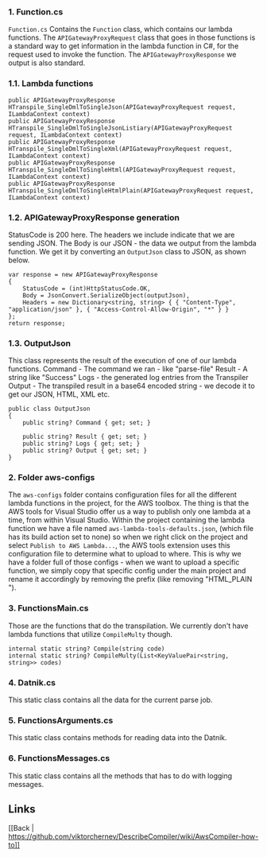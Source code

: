 ### 1. Function.cs  

`Function.cs` Contains the `Function` class, which contains our lambda functions. The `APIGatewayProxyRequest` class that goes in those functions is a standard way to get information in the lambda function in C#, for the request used to invoke the function. The `APIGatewayProxyResponse` we output is also standard.

### 1.1. Lambda functions  
```
public APIGatewayProxyResponse HTranspile_SingleDmlToSingleJson(APIGatewayProxyRequest request, ILambdaContext context)
public APIGatewayProxyResponse HTranspile_SingleDmlToSingleJsonListiary(APIGatewayProxyRequest request, ILambdaContext context)
public APIGatewayProxyResponse HTranspile_SingleDmlToSingleXml(APIGatewayProxyRequest request, ILambdaContext context)
public APIGatewayProxyResponse HTranspile_SingleDmlToSingleHtml(APIGatewayProxyRequest request, ILambdaContext context)
public APIGatewayProxyResponse HTranspile_SingleDmlToSingleHtmlPlain(APIGatewayProxyRequest request, ILambdaContext context)
```

### 1.2. APIGatewayProxyResponse generation  
StatusCode is 200 here. The headers we include indicate that we are sending JSON. 
The Body is our JSON - the data we output from the lambda function. 
We get it by converting an `OutputJson` class to JSON, as shown below.

```
var response = new APIGatewayProxyResponse
{
	StatusCode = (int)HttpStatusCode.OK,
	Body = JsonConvert.SerializeObject(outputJson),
	Headers = new Dictionary<string, string> { { "Content-Type", "application/json" }, { "Access-Control-Allow-Origin", "*" } }
};
return response;
```

### 1.3. OutputJson  
This class represents the result of the execution of one of our lambda functions.
Command - The command we ran - like "parse-file"
Result - A string like "Success"
Logs - the generated log entries from the Transpiler
Output - The transpiled result in a base64 encoded string - we decode it to get our JSON, HTML, XML etc.

```
public class OutputJson
{
	public string? Command { get; set; }

	public string? Result { get; set; }
	public string? Logs { get; set; }
	public string? Output { get; set; }
}
```


### 2. Folder aws-configs

The `aws-configs` folder contains configuration files for all the different lambda functions in the project, for the AWS toolbox.
The thing is that the AWS tools for Visual Studio offer us a way to publish only one lambda at a time, from within Visual Studio. Within the project containing the lambda function we have a file named `aws-lambda-tools-defaults.json`, (which file has its build action set to none) so when we right click on the project and select `Publish to AWS Lambda...`, the AWS tools extension uses this configuration file to determine what to upload to where. This is why we have a folder full of those configs - when we want to upload a specific function, we simply copy that specific config under the main project and rename it accordingly by removing the prefix (like removing "HTML_PLAIN ").


### 3. FunctionsMain.cs

Those are the functions that do the transpilation. 
We currently don't have lambda functions that utilize `CompileMulty` though.

```
internal static string? Compile(string code)
internal static string? CompileMulty(List<KeyValuePair<string, string>> codes)
```


### 4. Datnik.cs

This static class contains all the data for the current parse job.



### 5. FunctionsArguments.cs

This static class contains methods for reading data into the Datnik.



### 6. FunctionsMessages.cs

This static class contains all the methods that has to do with logging messages.

## Links
[[Back | https://github.com/viktorchernev/DescribeCompiler/wiki/AwsCompiler-how-to]]